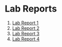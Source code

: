 Lab Reports
====================

1. [Lab Report 1](lab-report-1-week-2.md)
2. [Lab Report 2](lab-report-2-week-4.md)
3. [Lab Report 3](lab-report-3-week-6.md)
4. [Lab Report 4](lab-report-4-week-8.md)